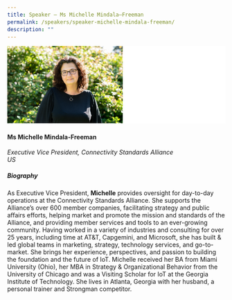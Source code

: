 ```yaml
---
title: Speaker – Ms Michelle Mindala–Freeman
permalink: /speakers/speaker-michelle-mindala-freeman/
description: ""
---
```

![](/images/michelle%20mindala%20freeman.png)

#### **Ms Michelle Mindala-Freeman**

*Executive Vice President, Connectivity Standards Alliance
<br>US*

##### **Biography**

As Executive Vice President, **Michelle** provides oversight for day-to-day operations at the Connectivity Standards Alliance. She supports the Alliance’s over 600 member companies, facilitating strategy and public affairs efforts, helping market and promote the mission and standards of the Alliance, and providing member services and tools to an ever-growing community. Having worked in a variety of industries and consulting for over 25 years, including time at AT&amp;T, Capgemini, and Microsoft, she has built &amp; led global teams in marketing, strategy, technology services, and go-to-market. She brings her experience, perspectives, and passion to building the foundation and the future of IoT. Michelle received her BA from Miami University (Ohio), her MBA in Strategy &amp; Organizational Behavior from the University of Chicago and was a Visiting Scholar for IoT at the Georgia Institute of Technology. She lives in Atlanta, Georgia with her husband, a personal trainer and Strongman competitor.